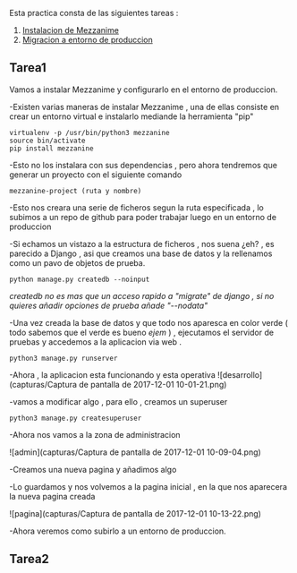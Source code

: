 Esta practica consta de las siguientes tareas :

1. [Instalacion de Mezzanime](#tarea1)
2. [Migracion a entorno de produccion](#tarea2)


## Tarea1

Vamos a instalar Mezzanime y configurarlo en el entorno de produccion.

-Existen varias maneras de instalar Mezzanime , una de ellas consiste en crear un entorno virtual e instalarlo mediande la herramienta "pip"
~~~
virtualenv -p /usr/bin/python3 mezzanine
source bin/activate
pip install mezzanine
~~~
-Esto no los instalara con sus dependencias , pero ahora tendremos que generar un proyecto con el siguiente comando 
~~~
mezzanine-project (ruta y nombre)
~~~
-Esto nos creara una serie de ficheros segun la ruta especificada , lo subimos a un repo de github para poder trabajar luego en un entorno de produccion 

-Si echamos un vistazo a la estructura de ficheros , nos suena ¿eh? , es parecido a Django , asi que creamos una base de datos y la rellenamos como un pavo de objetos de prueba. 
~~~
python manage.py createdb --noinput
~~~
*createdb no es mas que un acceso rapido a "migrate" de django , si no quieres añadir opciones de prueba añade "--nodata"*

-Una vez creada la base de datos y que todo nos aparesca en color verde ( todo sabemos que el verde es bueno *ejem* ) , ejecutamos el servidor de pruebas y accedemos a la aplicacion via web .
~~~
python3 manage.py runserver
~~~

-Ahora , la aplicacion esta funcionando y esta operativa 
![desarrollo](capturas/Captura de pantalla de 2017-12-01 10-01-21.png)

-vamos a  modificar algo , para ello , creamos un superuser 
~~~
python3 manage.py createsuperuser
~~~

-Ahora nos vamos a la zona de administracion 

![admin](capturas/Captura de pantalla de 2017-12-01 10-09-04.png)

-Creamos una nueva pagina y añadimos algo 

-Lo guardamos y nos volvemos a la pagina inicial , en la que nos aparecera la nueva pagina creada 

![pagina](capturas/Captura de pantalla de 2017-12-01 10-13-22.png)

-Ahora veremos como subirlo a un entorno de produccion. 


## Tarea2
